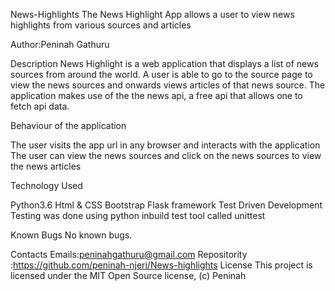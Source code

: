 News-Highlights
The News Highlight App allows a user to view news highlights from various sources and articles

Author:Peninah Gathuru

Description
News Highlight is a web application that displays a list of news sources from around the world. A user is able to go to the source page to view the news sources and onwards views articles of that news source. The application makes use of the the news api, a free api that allows one to fetch api data.

Behaviour of the application

The user visits the app url in any browser and interacts with the application
The user can view the news sources and click on the news sources to view the news articles

Technology Used

Python3.6
Html & CSS
Bootstrap
Flask framework
Test Driven Development
Testing was done using python inbuild test tool called unittest

Known Bugs
No known bugs.

Contacts
Emails:peninahgathuru@gmail.com
Repositority :https://github.com/peninah-njeri/News-highlights
License
This project is licensed under the MIT Open Source license, (c) Peninah